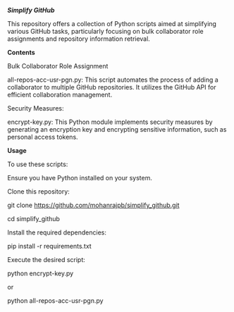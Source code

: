 *****Simplify GitHub*****

This repository offers a collection of Python scripts aimed at simplifying various GitHub tasks, particularly focusing on bulk collaborator role assignments and repository information retrieval.

**Contents**

Bulk Collaborator Role Assignment

all-repos-acc-usr-pgn.py: This script automates the process of adding a collaborator to multiple GitHub repositories. It utilizes the GitHub API for efficient collaboration management.


Security Measures:

encrypt-key.py: This Python module implements security measures by generating an encryption key and encrypting sensitive information, such as personal access tokens.

**Usage**

To use these scripts:

Ensure you have Python installed on your system.

Clone this repository:

git clone https://github.com/mohanrajpb/simplify_github.git

cd simplify_github

Install the required dependencies:

pip install -r requirements.txt

Execute the desired script:

python encrypt-key.py

or

python all-repos-acc-usr-pgn.py


